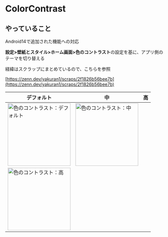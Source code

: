 # ColorContrast

## やっていること

Android14で追加された機能への対応

**設定>壁紙とスタイル>ホーム画面>色のコントラスト**の設定を基に、アプリ側のテーマを切り替える

経緯はスクラップにまとめているので、こちらを参照

[https://zenn.dev/yakuran1/scraps/2f1826b56bee7b](https://zenn.dev/yakuran1/scraps/2f1826b56bee7b)

|デフォルト|中|高|
|---|---|----|
|<img width="200" alt="色のコントラスト：デフォルト" src="https://github.com/user-attachments/assets/7e8eab5b-83bf-4b81-80e6-2c262a38ea38">|<img width="200" alt="色のコントラスト：中" src="https://github.com/user-attachments/assets/fef190ee-ad93-4fc7-9935-d511e1a65e60">
|<img width="200" alt="色のコントラスト：高" src="https://github.com/user-attachments/assets/f2505825-a3ba-4632-9db8-8be90a2280ea">|

